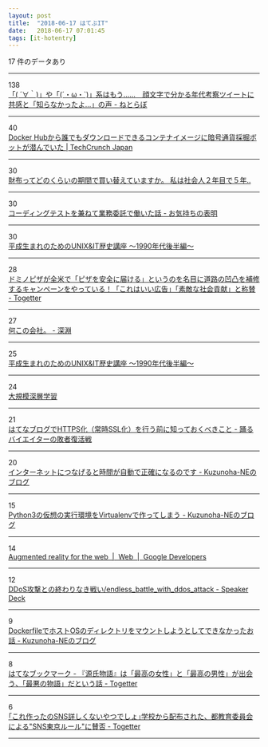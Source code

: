 ```yaml
---
layout: post
title:  "2018-06-17 はてぶIT"
date:   2018-06-17 07:01:45
tags: [it-hotentry]
---
```

17 件のデータあり

<hr><div class="row">
<div class="col-1"><span class="badge badge-pill badge-success h2">138</span></div>
<div class="col-11"><a href='http://nlab.itmedia.co.jp/nl/articles/1806/16/news029.html' target='_blank'>「( ´∀｀)」や「(´・ω・`)」系はもう……　顔文字で分かる年代考察ツイートに共感と「知らなかったよ…」の声 - ねとらぼ</a></div>
</div>
<hr>
<div class="row">
<div class="col-1"><span class="badge badge-pill badge-success h2">40</span></div>
<div class="col-11"><a href='https://jp.techcrunch.com/2018/06/16/2018-06-15-tainted-crypto-mining-containers-pulled-from-docker-hub/' target='_blank'>Docker Hubから誰でもダウンロードできるコンテナイメージに暗号通貨採掘ボットが潜んでいた | TechCrunch Japan</a></div>
</div>
<hr>
<div class="row">
<div class="col-1"><span class="badge badge-pill badge-success h2">30</span></div>
<div class="col-11"><a href='https://anond.hatelabo.jp/20180616212459' target='_blank'>財布ってどのくらいの期間で買い替えていますか。 私は社会人２年目で５年..</a></div>
</div>
<hr>
<div class="row">
<div class="col-1"><span class="badge badge-pill badge-success h2">30</span></div>
<div class="col-11"><a href='http://mrtry.hatenablog.jp/entry/2018/06/16/161924' target='_blank'>コーディングテストを兼ねて業務委託で働いた話 - お気持ちの表明</a></div>
</div>
<hr>
<div class="row">
<div class="col-1"><span class="badge badge-pill badge-success h2">30</span></div>
<div class="col-11"><a href='https://www.slideshare.net/hourin/unixit-1990' target='_blank'>平成生まれのためのUNIX&IT歴史講座 ～1990年代後半編～</a></div>
</div>
<hr>
<div class="row">
<div class="col-1"><span class="badge badge-pill badge-success h2">28</span></div>
<div class="col-11"><a href='https://togetter.com/li/1237857' target='_blank'>ドミノピザが全米で「ピザを安全に届ける」というのを名目に道路の凹凸を補修するキャンペーンをやっている！「これはいい広告」「素敵な社会貢献」と称賛 - Togetter</a></div>
</div>
<hr>
<div class="row">
<div class="col-1"><span class="badge badge-pill badge-success h2">27</span></div>
<div class="col-11"><a href='https://abyss.hatenablog.jp/entry/2018/06/12/235509' target='_blank'>何この会社。 - 深淵</a></div>
</div>
<hr>
<div class="row">
<div class="col-1"><span class="badge badge-pill badge-success h2">25</span></div>
<div class="col-11"><a href='https://www.slideshare.net/hourin/unixit-1990/' target='_blank'>平成生まれのためのUNIX&IT歴史講座 ～1990年代後半編～</a></div>
</div>
<hr>
<div class="row">
<div class="col-1"><span class="badge badge-pill badge-success h2">24</span></div>
<div class="col-11"><a href='https://www.slideshare.net/SSII_Slides/ss-101275110' target='_blank'>大規模深層学習</a></div>
</div>
<hr>
<div class="row">
<div class="col-1"><span class="badge badge-pill badge-success h2">21</span></div>
<div class="col-11"><a href='https://www.bloglifer.net/entry/hatena-blog-ssl' target='_blank'>はてなブログでHTTPS化（常時SSL化）を行う前に知っておくべきこと - 踊るバイエイターの敗者復活戦</a></div>
</div>
<hr>
<div class="row">
<div class="col-1"><span class="badge badge-pill badge-success h2">20</span></div>
<div class="col-11"><a href='https://kuzunoha-ne.hateblo.jp/entry/2018/05/07/113500' target='_blank'>インターネットにつなげると時間が自動で正確になるのです - Kuzunoha-NEのブログ</a></div>
</div>
<hr>
<div class="row">
<div class="col-1"><span class="badge badge-pill badge-success h2">15</span></div>
<div class="col-11"><a href='https://kuzunoha-ne.hateblo.jp/entry/2018/03/26/220000' target='_blank'>Python3の仮想の実行環境をVirtualenvで作ってしまう - Kuzunoha-NEのブログ</a></div>
</div>
<hr>
<div class="row">
<div class="col-1"><span class="badge badge-pill badge-success h2">14</span></div>
<div class="col-11"><a href='https://developers.google.com/web/updates/2018/06/ar-for-the-web' target='_blank'>Augmented reality for the web  |  Web  |  Google Developers</a></div>
</div>
<hr>
<div class="row">
<div class="col-1"><span class="badge badge-pill badge-success h2">12</span></div>
<div class="col-11"><a href='https://speakerdeck.com/takumakume/endless-battle-with-ddos-attack?slide=1' target='_blank'>DDoS攻撃との終わりなき戦い/endless_battle_with_ddos_attack - Speaker Deck</a></div>
</div>
<hr>
<div class="row">
<div class="col-1"><span class="badge badge-pill badge-success h2">9</span></div>
<div class="col-11"><a href='https://kuzunoha-ne.hateblo.jp/entry/2018/06/16/135651' target='_blank'>DockerfileでホストOSのディレクトリをマウントしようとしてできなかったお話 - Kuzunoha-NEのブログ</a></div>
</div>
<hr>
<div class="row">
<div class="col-1"><span class="badge badge-pill badge-success h2">8</span></div>
<div class="col-11"><a href='http://b.hatena.ne.jp/entry/s/togetter.com/li/1237754' target='_blank'>はてなブックマーク - 『源氏物語』は「最高の女性」と「最高の男性」が出会う、「最悪の物語」だという話 - Togetter</a></div>
</div>
<hr>
<div class="row">
<div class="col-1"><span class="badge badge-pill badge-success h2">6</span></div>
<div class="col-11"><a href='https://togetter.com/li/1237788' target='_blank'>｢これ作ったのSNS詳しくないやつでしょ｣学校から配布された、都教育委員会による"SNS東京ルール"に賛否 - Togetter</a></div>
</div>
<hr>
